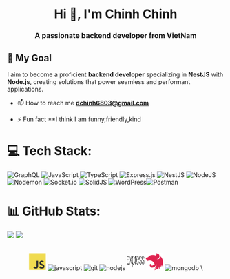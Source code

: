 <h1 align="center">Hi 👋, I'm Chinh Chinh</h1>
<h3 align="center">A passionate backend developer from VietNam</h3>

## 🚀 My Goal
I aim to become a proficient **backend developer** specializing in **NestJS** with **Node.js**, creating solutions that power seamless and performant applications.

- 📫 How to reach me **dchinh6803@gmail.com**

- ⚡ Fun fact **I think I am funny,friendly,kind

# 💻 Tech Stack:
![GraphQL](https://img.shields.io/badge/-GraphQL-E10098?style=for-the-badge&logo=graphql&logoColor=white)  ![JavaScript](https://img.shields.io/badge/javascript-%23323330.svg?style=for-the-badge&logo=javascript&logoColor=%23F7DF1E) ![TypeScript](https://img.shields.io/badge/typescript-%23007ACC.svg?style=for-the-badge&logo=typescript&logoColor=white) ![Express.js](https://img.shields.io/badge/express.js-%23404d59.svg?style=for-the-badge&logo=express&logoColor=%2361DAFB) ![NestJS](https://img.shields.io/badge/nestjs-%23E0234E.svg?style=for-the-badge&logo=nestjs&logoColor=white) ![NodeJS](https://img.shields.io/badge/node.js-6DA55F?style=for-the-badge&logo=node.js&logoColor=white) ![Nodemon](https://img.shields.io/badge/NODEMON-%23323330.svg?style=for-the-badge&logo=nodemon&logoColor=%BBDEAD) ![Socket.io](https://img.shields.io/badge/Socket.io-black?style=for-the-badge&logo=socket.io&badgeColor=010101) ![SolidJS](https://img.shields.io/badge/SolidJS-2c4f7c?style=for-the-badge&logo=solid&logoColor=c8c9cb) ![WordPress](https://img.shields.io/badge/WordPress-%23117AC9.svg?style=for-the-badge&logo=WordPress&logoColor=white)![Postman](https://img.shields.io/badge/Postman-FF6C37?style=for-the-badge&logo=postman&logoColor=white)
# 📊 GitHub Stats:
![](https://github-readme-stats.vercel.app/api?username=phamdongchinh683&theme=transparent&hide_border=true&include_all_commits=false&count_private=false)
![](https://github-readme-stats.vercel.app/api/top-langs/?username=phamdongchinh683&theme=transparent&hide_border=true&include_all_commits=false&count_private=false&layout=compact)

<div align="center" style="display: inline_block"><br>
  <img src="https://raw.githubusercontent.com/devicons/devicon/master/icons/javascript/javascript-original.svg" alt="javascript" width="40" height="40"/>
  <img src="https://raw.githubusercontent.com/rahuldkjain/github-profile-readme-generator/c919601f7ee4d1b5a7ed75a4250601c32395c45c/src/images/icons/ProgrammingLanguages/typescript.svg" alt="javascript" width="40" height="40"/>
  <img src="https://raw.githubusercontent.com/rahuldkjain/github-profile-readme-generator/888aff31e1d26dd2a6acf6afebbc34970aeb0118/src/images/icons/Other/git.svg" alt="git" width="40" height="40"/>
  <img src="https://raw.githubusercontent.com/rahuldkjain/github-profile-readme-generator/c919601f7ee4d1b5a7ed75a4250601c32395c45c/src/images/icons/BackendDevelopment/nodejs.svg" alt="nodejs" width="40" height="40"/>
  <img src="https://raw.githubusercontent.com/rahuldkjain/github-profile-readme-generator/888aff31e1d26dd2a6acf6afebbc34970aeb0118/src/images/icons/BackendDevelopment/express.svg" alt="express" width="40" height="40"/>
  <img src="https://raw.githubusercontent.com/rahuldkjain/github-profile-readme-generator/888aff31e1d26dd2a6acf6afebbc34970aeb0118/src/images/icons/BackendDevelopment/nestjs.svg" alt="nestjs" width="40" height="40"/>
  <img src="https://raw.githubusercontent.com/rahuldkjain/github-profile-readme-generator/master/src/images/icons/Database/mongodb.svg" alt="mongodb" width="40" height="40"/>
\</div>

<br>


<div align="center">
  
</div>
<!-- <a href="https://visitcount.itsvg.in">
  <img src="https://visitcount.itsvg.in/api?id=Chinh683&label=Profile%20Views&color=2&icon=2&pretty=false" />
</a> -->
